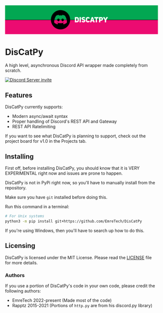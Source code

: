 ![Banner for DisCatPy](./assets/banner.png)

# DisCatPy

A high level, asynchronous Discord API wrapper made completely from scratch.

[![Discord Server invite](https://img.shields.io/discord/947409224361738250?label=discord&style=for-the-badge&logo=discord&color=5865F2&logoColor=white)](https://discord.gg/v7r9hNqQJb)

## Features

DisCatPy currently supports:

- Modern async/await syntax
- Proper handling of Discord's REST API and Gateway
- REST API Ratelimiting

If you want to see what DisCatPy is planning to support, check out the project board for v1.0 in the Projects tab.

## Installing

First off, before installing DisCatPy, you should know that it is VERY EXPERIMENTAL right now and issues are prone to happen.

DisCatPy is not in PyPi right now, so you'll have to manually install from the repository.

Make sure you have `git` installed before doing this.

Run this command in a terminal:

```bash
# For Unix systems
python3 -m pip install git+https://github.com/EmreTech/DisCatPy
```

If you're using Windows, then you'll have to search up how to do this.

## Licensing

DisCatPy is licensed under the MIT License. Please read the [LICENSE](./LICENSE) file for more details.

### Authors

If you use a portion of DisCatPy's code in your own code, please credit the following authors:

- EmreTech 2022-present (Made most of the code)
- Rapptz 2015-2021 (Portions of `http.py` are from his discord.py library)
